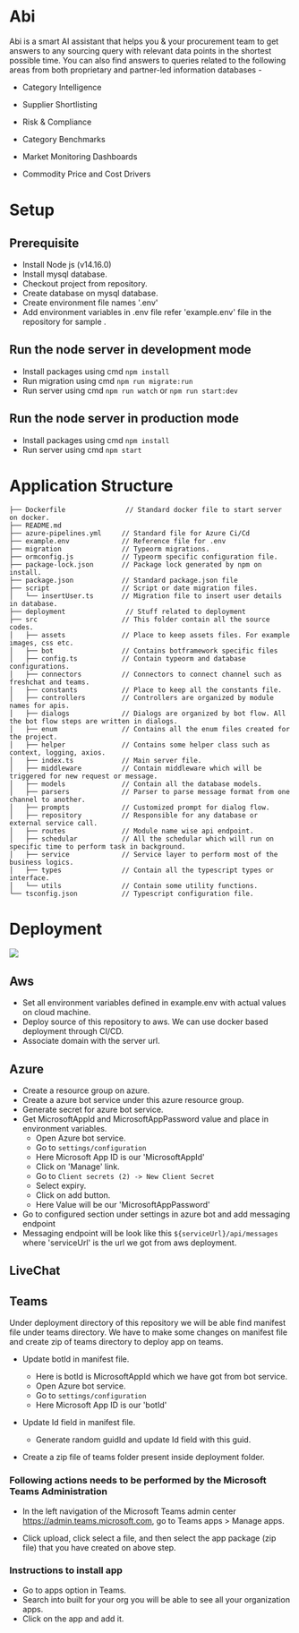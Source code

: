 # Abi

Abi is a smart AI assistant that helps you & your procurement team to get answers to any sourcing query with relevant data points in the shortest possible time. You can also find answers to queries related to the following areas from both proprietary and partner-led information databases -

- Category Intelligence

- Supplier Shortlisting

- Risk & Compliance

- Category Benchmarks

- Market Monitoring Dashboards

- Commodity Price and Cost Drivers

# Setup

## Prerequisite

- Install Node js (v14.16.0)
- Install mysql database.
- Checkout project from repository.
- Create database on mysql database.
- Create environment file names '.env'
- Add environment variables in .env file refer 'example.env' file in the repository for sample .

## Run the node server in development mode

- Install packages using cmd `npm install`
- Run migration using cmd `npm run migrate:run`
- Run server using cmd `npm run watch` or `npm run start:dev`

## Run the node server in production mode

- Install packages using cmd `npm install`
- Run server using cmd `npm start`

# Application Structure

```
├── Dockerfile               // Standard docker file to start server on docker.
├── README.md
├── azure-pipelines.yml     // Standard file for Azure Ci/Cd
├── example.env             // Reference file for .env
├── migration               // Typeorm migrations.
├── ormconfig.js            // Typeorm specific configuration file.
├── package-lock.json       // Package lock generated by npm on install.
├── package.json            // Standard package.json file
├── script                  // Script or date migration files.
│   └── insertUser.ts       // Migration file to insert user details in database.
├── deployment               // Stuff related to deployment
├── src                     // This folder contain all the source codes.
│   ├── assets              // Place to keep assets files. For example images, css etc.
│   ├── bot                 // Contains botframework specific files
│   ├── config.ts           // Contain typeorm and database configurations.
│   ├── connectors          // Connectors to connect channel such as freshchat and teams.
│   ├── constants           // Place to keep all the constants file.
│   ├── controllers         // Controllers are organized by module names for apis.
│   ├── dialogs             // Dialogs are organized by bot flow. All the bot flow steps are written in dialogs.
│   ├── enum                // Contains all the enum files created for the project.
│   ├── helper              // Contains some helper class such as context, logging, axios.
│   ├── index.ts            // Main server file.
│   ├── middleware          // Contain middleware which will be triggered for new request or message.
│   ├── models              // Contain all the database models.
│   ├── parsers             // Parser to parse message format from one channel to another.
│   ├── prompts             // Customized prompt for dialog flow.
│   ├── repository          // Responsible for any database or external service call.
│   ├── routes              // Module name wise api endpoint.
│   ├── schedular           // All the schedular which will run on specific time to perform task in background.
│   ├── service             // Service layer to perform most of the business logics.
│   ├── types               // Contain all the typescript types or interface.
│   └── utils               // Contain some utility functions.
└── tsconfig.json           // Typescript configuration file.
```

# Deployment

![](src/assets/deploymentDiagram.png)

## Aws

- Set all environment variables defined in example.env with actual values on cloud machine.
- Deploy source of this repository to aws. We can use docker based deployment through CI/CD.
- Associate domain with the server url.

## Azure

- Create a resource group on azure.
- Create a azure bot service under this azure resource group.
- Generate secret for azure bot service.
- Get MicrosoftAppId and MicrosoftAppPassword value and place in environment variables.
  - Open Azure bot service.
  - Go to `settings/configuration`
  - Here Microsoft App ID is our 'MicrosoftAppId'
  - Click on 'Manage' link.
  - Go to `Client secrets (2) -> New Client Secret`
  - Select expiry.
  - Click on add button.
  - Here Value will be our 'MicrosoftAppPassword'
- Go to configured section under settings in azure bot and add messaging endpoint
- Messaging endpoint will be look like this `${serviceUrl}/api/messages` where 'serviceUrl' is the url we got from aws deployment.

## LiveChat

## Teams

Under deployment directory of this repository we will be able find manifest file under teams directory. We have to make some changes on manifest file and create zip of teams directory to deploy app on teams.

- Update botId in manifest file.

  - Here is botId is MicrosoftAppId which we have got from bot service.
  - Open Azure bot service.
  - Go to `settings/configuration`
  - Here Microsoft App ID is our 'botId'

- Update Id field in manifest file.
  - Generate random guidId and update Id field with this guid.
- Create a zip file of teams folder present inside deployment folder.

### Following actions needs to be performed by the Microsoft Teams Administration

- In the left navigation of the Microsoft Teams admin center https://admin.teams.microsoft.com, go to Teams apps > Manage apps.

- Click upload, click select a file, and then select the app package (zip file) that you have created on above step.

### Instructions to install app

- Go to apps option in Teams.
- Search into built for your org you will be able to see all your organization apps.
- Click on the app and add it.
